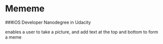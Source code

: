 Mememe
==

###iOS Developer Nanodegree in Udacity

enables a user to take a picture, and add text at the top and bottom to form a meme
